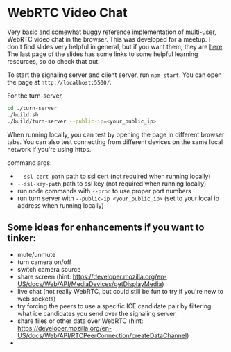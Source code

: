# WebRTC Video Chat

Very basic and somewhat buggy reference implementation of multi-user, WebRTC video chat in the browser. This was developed for a meetup. I don't find slides very helpful in general, but if you want them, they are [here](https://slides.com/haydenbraxton/webrtc-video-chat). The last page of the slides has some links to some helpful learning resources, so do check that out.

To start the signaling server and client server, run `npm start`. You can open the page at `http://localhost:5500/`.

For the turn-server,

```bash
cd ./turn-server
./build.sh
./build/turn-server --public-ip=<your_public_ip>
```

When running locally, you can test by opening the page in different browser tabs. You can also test connecting from different devices on the same local network if you're using https.

command args:

- `--ssl-cert-path` path to ssl cert (not required when running locally)
- `--ssl-key-path` path to ssl key (not required when running locally)
- run node commands with `--prod` to use proper port numbers
- run turn server with `--public-ip <your_public_ip>` (set to your local ip address when running locally)

## Some ideas for enhancements if you want to tinker:

- mute/unmute
- turn camera on/off
- switch camera source
- share screen (hint: https://developer.mozilla.org/en-US/docs/Web/API/MediaDevices/getDisplayMedia)
- live chat (not really WebRTC, but could still be fun to try if you're new to web sockets)
- try forcing the peers to use a specific ICE candidate pair by filtering what ice candidates you send over the signaling server.
- share files or other data over WebRTC (hint: https://developer.mozilla.org/en-US/docs/Web/API/RTCPeerConnection/createDataChannel)
- 